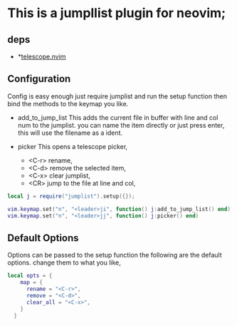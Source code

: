 # This is a jumpllist plugin for neovim;

## deps
- *[telescope.nvim](https://github.com/nvim-telescope/telescope.nvim/tree/master)

## Configuration

Config is easy enough just require jumplist and run the setup function
then bind the methods to the keymap you like.

- add_to_jump_list
    This adds the current file in buffer with line and col num to the jumplist.
    you can name the item directly or just press enter, this will use the filename as a ident.

- picker
    This opens a telescope picker,
    - \<C-r\> rename,
    - \<C-d\> remove the selected item,
    - \<C-x\> clear jumplist,
    - \<CR\>  jump to the file at line and col,

```lua
local j = require("jumplist").setup({});

vim.keymap.set("n", "<leader>ji", function() j:add_to_jump_list() end)
vim.keymap.set("n", "<leader>jj", function() j:picker() end)

```

## Default Options

Options can be passed to the setup function 
the following are the default options. change them to what you like,

```lua
local opts = {
    map = {
      rename = "<C-r>",
      remove = "<C-d>",
      clear_all = "<C-x>",
    }
  }

```
